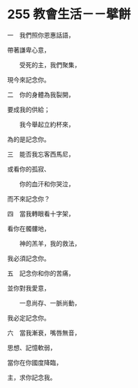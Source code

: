 # 255 教會生活－－擘餅

一　我們照你恩惠話語，

帶著謙卑心意，

　　受死的主，我們聚集，

現今來記念你。

二　你的身體為我裂開，

要成我的供給；

　　我今舉起立約杯來，

為的是記念你。

三　能否我忘客西馬尼，

或看你的孤寂、

　　你的血汗和你哭泣，

而不來記念你？

四　當我轉眼看十字架，

看你在髑髏地，

　　神的羔羊，我的救法，

我必須記念你。

五　記念你和你的苦痛，

並你對我愛意，

　　一息尚存、一脈尚動，

我必定記念你。

六　當我漸衰，嘴唇無音，

思想、記憶軟弱，

當你在你國度降臨，

主，求你記念我。

